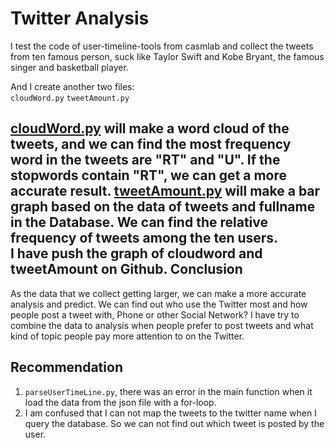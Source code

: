 Twitter Analysis
======================
I test the code of user-timeline-tools from casmlab and collect the tweets from ten famous person, suck like Taylor Swift and Kobe Bryant, the famous singer and basketball player.

And I create another two files:</br>
```cloudWord.py``` ```tweetAmount.py```

[cloudWord.py](https://github.com/randywhisper/twitterAnalysis/blob/master/cloudword.py)  will make a word cloud of the tweets, and we can find the most frequency word in the tweets are "RT" and "U". If the stopwords contain "RT", we can get a more accurate result.
[tweetAmount.py](https://github.com/randywhisper/twitterAnalysis/blob/master/tweetAmount.py) will make a bar graph based on the data of tweets and fullname in the Database. We can find the relative frequency of tweets among the ten users.</br>
I have push the graph of cloudword and tweetAmount on Github.
Conclusion
---------------
As the data that we collect getting larger, we can make a more accurate analysis and predict. We can find out who use the Twitter most and how people post a tweet with, Phone or other Social Network? I have try to combine the data to analysis when people prefer to post tweets and what kind of topic people pay more attention to on the Twitter.

Recommendation
---------------
1. ```parseUserTimeLine.py```, there was an error in the main function when it load the data from the json file with a for-loop.
2. I am confused that I can not map the tweets to the twitter name when I query the database. So we can not find out which tweet is posted by the user.